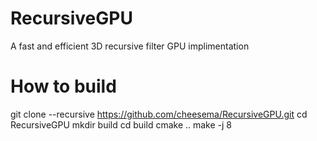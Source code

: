 # RecursiveGPU
A fast and efficient 3D recursive filter GPU implimentation


# How to build
git clone --recursive https://github.com/cheesema/RecursiveGPU.git
cd RecursiveGPU
mkdir build
cd build
cmake ..
make -j 8
